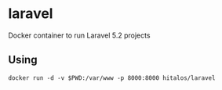 # laravel
Docker container to run Laravel 5.2 projects

## Using

    docker run -d -v $PWD:/var/www -p 8000:8000 hitalos/laravel
